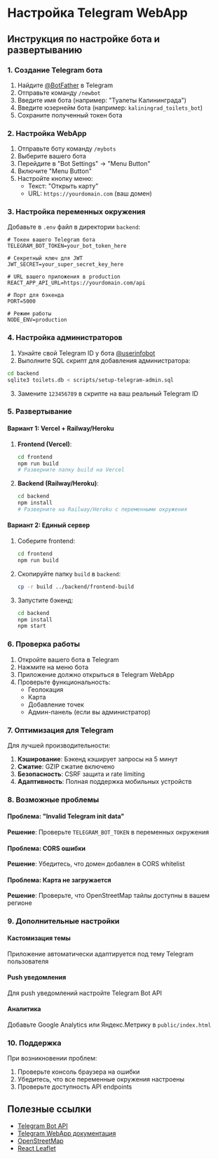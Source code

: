 # Настройка Telegram WebApp

## Инструкция по настройке бота и развертыванию

### 1. Создание Telegram бота

1. Найдите [@BotFather](https://t.me/botfather) в Telegram
2. Отправьте команду `/newbot`
3. Введите имя бота (например: "Туалеты Калининграда")
4. Введите юзернейм бота (например: `kaliningrad_toilets_bot`)
5. Сохраните полученный токен бота

### 2. Настройка WebApp

1. Отправьте боту команду `/mybots`
2. Выберите вашего бота
3. Перейдите в "Bot Settings" → "Menu Button"
4. Включите "Menu Button"
5. Настройте кнопку меню:
   - Текст: "Открыть карту"
   - URL: `https://yourdomain.com` (ваш домен)

### 3. Настройка переменных окружения

Добавьте в `.env` файл в директории `backend`:

```env
# Токен вашего Telegram бота
TELEGRAM_BOT_TOKEN=your_bot_token_here

# Секретный ключ для JWT
JWT_SECRET=your_super_secret_key_here

# URL вашего приложения в production
REACT_APP_API_URL=https://yourdomain.com/api

# Порт для бэкенда
PORT=5000

# Режим работы
NODE_ENV=production
```

### 4. Настройка администраторов

1. Узнайте свой Telegram ID у бота [@userinfobot](https://t.me/userinfobot)
2. Выполните SQL скрипт для добавления администратора:

```bash
cd backend
sqlite3 toilets.db < scripts/setup-telegram-admin.sql
```

3. Замените `123456789` в скрипте на ваш реальный Telegram ID

### 5. Развертывание

#### Вариант 1: Vercel + Railway/Heroku

1. **Frontend (Vercel)**:
   ```bash
   cd frontend
   npm run build
   # Разверните папку build на Vercel
   ```

2. **Backend (Railway/Heroku)**:
   ```bash
   cd backend
   npm install
   # Разверните на Railway/Heroku с переменными окружения
   ```

#### Вариант 2: Единый сервер

1. Соберите frontend:
   ```bash
   cd frontend
   npm run build
   ```

2. Скопируйте папку `build` в `backend`:
   ```bash
   cp -r build ../backend/frontend-build
   ```

3. Запустите бэкенд:
   ```bash
   cd backend
   npm install
   npm start
   ```

### 6. Проверка работы

1. Откройте вашего бота в Telegram
2. Нажмите на меню бота
3. Приложение должно открыться в Telegram WebApp
4. Проверьте функциональность:
   - Геолокация
   - Карта
   - Добавление точек
   - Админ-панель (если вы администратор)

### 7. Оптимизация для Telegram

Для лучшей производительности:

1. **Кэширование**: Бэкенд кэширует запросы на 5 минут
2. **Сжатие**: GZIP сжатие включено
3. **Безопасность**: CSRF защита и rate limiting
4. **Адаптивность**: Полная поддержка мобильных устройств

### 8. Возможные проблемы

#### Проблема: "Invalid Telegram init data"
**Решение**: Проверьте `TELEGRAM_BOT_TOKEN` в переменных окружения

#### Проблема: CORS ошибки
**Решение**: Убедитесь, что домен добавлен в CORS whitelist

#### Проблема: Карта не загружается
**Решение**: Проверьте, что OpenStreetMap тайлы доступны в вашем регионе

### 9. Дополнительные настройки

#### Кастомизация темы
Приложение автоматически адаптируется под тему Telegram пользователя

#### Push уведомления
Для push уведомлений настройте Telegram Bot API

#### Аналитика
Добавьте Google Analytics или Яндекс.Метрику в `public/index.html`

### 10. Поддержка

При возникновении проблем:
1. Проверьте консоль браузера на ошибки
2. Убедитесь, что все переменные окружения настроены
3. Проверьте доступность API endpoints

## Полезные ссылки

- [Telegram Bot API](https://core.telegram.org/bots/api)
- [Telegram WebApp документация](https://core.telegram.org/bots/webapps)
- [OpenStreetMap](https://www.openstreetmap.org/)
- [React Leaflet](https://react-leaflet.js.org/)